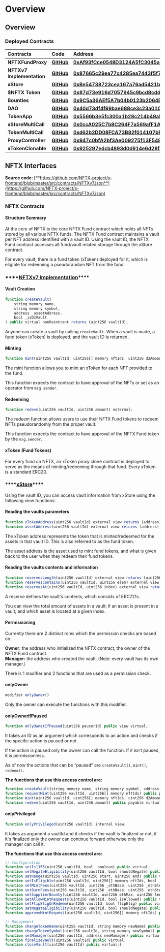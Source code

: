 # Overview

## Overview

### **Deployed Contracts** 

| **Contracts** | **Code** | **Address** |
| :--- | :--- | :--- |
| **NFTXFundProxy** | [**GitHub**](https://docs.openzeppelin.com/contracts/3.x/api/proxy#UpgradeableProxy) | [**0xAf93fCce0548D3124A5fC3045adAf1ddE4e8Bf7e**](https://etherscan.io/address/0xAf93fCce0548D3124A5fC3045adAf1ddE4e8Bf7e) |
| **NFTXv7 Implementation** | [**GitHub**](https://github.com/NFTX-project/x-contracts-private/blob/master/contracts/NFTXv7.sol) | [**0x87665c29ea77c4285ea7443f5f71c54ea90305b8**](https://etherscan.io/address/0x87665c29ea77c4285ea7443f5f71c54ea90305b8#code) |
| **xStore** | [**GitHub**](https://github.com/NFTX-project/x-contracts/blob/master/contracts/XStore.sol) | [**0xBe54738723cea167a76ad5421b50cAa49692E7B7**](https://etherscan.io/address/0xBe54738723cea167a76ad5421b50cAa49692E7B7) |
| **$NFTX Token** | [**GitHub**](https://github.com/aragon/minime/blob/master/contracts/MiniMeToken.sol) | [**0x87d73e916d7057945c9bcd8cdd94e42a6f47f776**](https://etherscan.io/address/0x87d73e916d7057945c9bcd8cdd94e42a6f47f776) |
| **Bounties** | [**GitHub**](https://github.com/NFTX-project/x-bounties/blob/master/contracts/XBouties.sol) | [**0x9C5a36AEf5A7b04b0123b2064BD20bc47183e1DC**](https://etherscan.io/address/0x9C5a36AEf5A7b04b0123b2064BD20bc47183e1DC) |
| **DAO** | [**GitHub**](https://github.com/NFTX-project/x-contracts/blob/master/contracts/XController.sol) | [**0x40d73df4f99bae688ce3c23a01022224fe16c7b2**](https://etherscan.io/address/0x40d73df4f99bae688ce3c23a01022224fe16c7b2) |
| **TokenApp** | [**GitHub**](https://github.com/NFTX-project/x-bounties/blob/master/contracts/TokenAppController.sol) | [**0x5566b3e5fc300a1b28c214b49a5950c34d00eb33**](https://etherscan.io/address/0x5566b3e5fc300a1b28c214b49a5950c34d00eb33) |
| **xStoreMultiCall** | [**GitHub**](https://github.com/NFTX-project/x-backend/blob/master/contracts/XStoreMultiCall.json) | [**0x0ccA025C7b8C264F7a569afF1A74907CD43AeD62**](https://etherscan.io/address/0x0ccA025C7b8C264F7a569afF1A74907CD43AeD62) |
| **TokenMultiCall** | [**GitHub**](https://github.com/NFTX-project/x-backend/blob/master/contracts/TokenMultiCall.json) | [**0xd62b2DD08FCA73B82f014107bF1CC888C61b8dF3**](https://etherscan.io/address/0xd62b2DD08FCA73B82f014107bF1CC888C61b8dF3) |
| **ProxyController** | [**GitHub**](https://github.com/NFTX-project/x-contracts/blob/master/contracts/ProxyController.sol) | [**0x947c0bfA2bf3Ae009275f13F548Ba539d38741C2**](https://etherscan.io/address/0x947c0bfA2bf3Ae009275f13F548Ba539d38741C2) |
| **xTokenClonable** | [**GitHub**](https://github.com/NFTX-project/x-contracts-private/blob/master/contracts/XTokenClonable.sol) | [**0x925297edcb4893d0d914e6d28f49381d47b864b0**](https://etherscan.io/address/0x925297edcb4893d0d914e6d28f49381d47b864b0) |

## **NFTX Interfaces**

**Source code:** [**https://github.com/NFTX-project/x-frontend/blob/master/src/contracts/NFTXv7.json**](https://github.com/NFTX-project/x-frontend/blob/master/src/contracts/NFTXv7.json)

### **NFTX Contracts**

#### **Structure Summary** 

At the core of NFTX is the core NFTX Fund contract which holds all NFTs stored by all various NFTX funds. The NFTX Fund contract maintains a vault per NFT address identified with a vault ID. Using the vault ID, the NFTX Fund contract accesses all fund/vault related storage through the xStore contract.

For every vault, there is a fund token \(xToken\) deployed for it, which is eligible for redeeming a pseudorandom NFT from the fund.

### \*\*\*\*[**NFTXv7 Implementation**](https://etherscan.io/address/0x87665c29ea77c4285ea7443f5f71c54ea90305b8)\*\*\*\*

#### **Vault Creation**

```javascript
function createVault(
    string memory name,
    string memory symbol,
    address _assetAddress,
    bool _isD2Vault
) public virtual nonReentrant returns (uint256 vaultId);
```

Anyone can create a vault by calling `createVault`. When a vault is made, a fund token \(xToken\) is deployed, and the vault ID is returned.

#### **Minting**

```javascript
function mint(uint256 vaultId, uint256[] memory nftIds, uint256 d2Amount) external;
```

The mint function allows you to mint an xToken for each NFT provided to the fund.

This function expects the contract to have approval of the NFTs or set as an operator from `msg.sender`.

#### **Redeeming**

```javascript
function redeem(uint256 vaultId, uint256 amount) external;
```

The redeem function allows users to use their NFTX Fund tokens to redeem NFTs pseudorandomly from the proper vault. 

This function expects the contract to have approval of the NFTX Fund token by the `msg.sender`.

#### **xToken \(Fund Tokens\)**

For every fund on NFTX, an xToken proxy clone contract is deployed to serve as the means of minting/redeeming through that fund. Every xToken is a standard ERC20.

### \*\*\*\*[**xStore**](https://etherscan.io/address/0xBe54738723cea167a76ad5421b50cAa49692E7B7)\*\*\*\*

Using the vault ID, you can access vault information from xStore using the following view functions:

#### **Reading the vaults parameters**

```javascript
function xTokenAddress(uint256 vaultId) external view returns (address);
function assetAddress(uint256 vaultId) external view returns (address);
```

The xToken address represents the token that is minted/redeemed for the assets in that vault ID. This is also referred to as the fund token.

The asset address is the asset used to mint fund tokens, and what is given back to the user when they redeem their fund tokens.

#### **Reading the vaults contents and information**

```javascript
function reservesLength(uint256 vaultId) external view returns (uint256);
function reservesContains(uint256 vaultId, uint256 elem) external view returns (bool);
function reservesAt(uint256 vaultId, uint256 index) external view returns (uint256);
```

A reserve defines the vault's contents, which consists of ERC721s. 

You can view the total amount of assets in a vault; if an asset is present in a vault; and which asset is located at a given index. 

#### **Permissioning**

Currently there are 2 distinct roles which the permission checks are based on.

**Owner:** the address who initialized the NFTX contract, the owner of the NFTX Fund contract.  
**Manager:** the address who created the vault. \(Note: every vault has its own manager.\)

There is 1 modifier and 2 functions that are used as a permission check.

#### onlyOwner

```javascript
modifier onlyOwner()
```

Only the owner can execute the functions with this modifier.  


#### **onlyOwnerIfPaused**

```javascript
function onlyOwnerIfPaused(uint256 pauserId) public view virtual;
```

It takes an ID as an argument which corresponds to an action and checks if the specific action is paused or not.

If the action is paused only the owner can call the function. If it isn’t paused, it is permissionless.

As of now the actions that can be “paused” are `createVault()`, `mint()`, `redeem()`.

**The functions that use this access control are:**

```javascript
function createVault(string memory name, string memory symbol, address _assetAddress, bool _isD2Vault) public virtual nonReentrant returns (uint256 vaultId);
function requestMint(uint256 vaultId, uint256[] memory nftIds) public payable virtual override nonReentrant;
function mint(uint256 vaultId, uint256[] memory nftIds, uint256 d2Amount) public payable virtual override nonReentrant;
function redeem(uint256 vaultId, uint256 amount) public payable virtual nonReentrant;
```

#### onlyPrivileged

```javascript
function onlyPrivileged(uint256 vaultId) internal view;
```

It takes as argument a vaultId and it checks if the vault is finalized or not, if it's finalized only the owner can continue forward otherwise only the manager can call it.

**The functions that use this access control are:**

```javascript
// Configuration
function setIs1155(uint256 vaultId, bool _boolean) public virtual;
function setNegateEligibility(uint256 vaultId, bool shouldNegate) public virtual override;
function setRange(uint256 vaultId, uint256 start, uint256 end) public virtual;
function setIsEligible(uint256 vaultId, uint256[] memory nftIds, bool _boolean) public virtual;
function setMintFees(uint256 vaultId, uint256 _ethBase, uint256 _ethStep) public virtual;
function setBurnFees(uint256 vaultId, uint256 _ethBase, uint256 _ethStep) public virtual;
function setSupplierBounty(uint256 vaultId, uint256 ethMax, uint256 length) public virtual;
function setAllowMintRequests(uint256 vaultId, bool isAllowed) public virtual;
function setFlipEligOnRedeem(uint256 vaultId, bool flipElig) public virtual;
function setNegateEligibility(uint256 vaultId, bool shouldNegate) public virtual;
function approveMintRequest(uint256 vaultId, uint256[] memory nftIds) public virtual;

// Management
function changeTokenName(uint256 vaultId, string memory newName) public virtual;
function changeTokenSymbol(uint256 vaultId, string memory newSymbol) public virtual;
function setManager(uint256 vaultId, address newManager) public virtual;
function finalizeVault(uint256 vaultId) public virtual;
function closeVault(uint256 vaultId) public virtual;)
```

